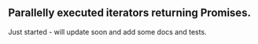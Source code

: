 ## Parallelly executed iterators returning Promises.

Just started - will update soon and add some docs and tests.
